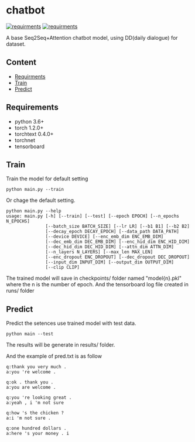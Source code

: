 # chatbot

[![requirments](https://img.shields.io/badge/pytorch-1.2.0-blue)](requirments)
[![requirments](https://img.shields.io/badge/torchtext-0.4.0-green)](requirments)

A base Seq2Seq+Attention chatbot model, using DD(daily dialogue) for dataset. 

## Content

- [Requirments](#Requirements)
- [Train](#Train)
- [Predict](#Predict)

## Requirements

- python 3.6+
- torch 1.2.0+
- torchtext 0.4.0+
- torchnet
- tensorboard

## Train

Train the model for default setting

```
python main.py --train
```

Or chage the default setting.

```
python main.py --help
usage: main.py [-h] [--train] [--test] [--epoch EPOCH] [--n_epochs N_EPOCHS]
               [--batch_size BATCH_SIZE] [--lr LR] [--b1 B1] [--b2 B2]
               [--decay_epoch DECAY_EPOCH] [--data_path DATA_PATH]
               [--device DEVICE] [--enc_emb_dim ENC_EMB_DIM]
               [--dec_emb_dim DEC_EMB_DIM] [--enc_hid_dim ENC_HID_DIM]
               [--dec_hid_dim DEC_HID_DIM] [--attn_dim ATTN_DIM]
               [--n_layers N_LAYERS] [--max_len MAX_LEN]
               [--enc_dropout ENC_DROPOUT] [--dec_dropout DEC_DROPOUT]
               [--input_dim INPUT_DIM] [--output_dim OUTPUT_DIM]
               [--clip CLIP]
```

The trained model will save in checkpoints/ folder named "model{n}.pkl" where the n is the number of epoch. And the tensorboard log file created in runs/ folder

## Predict

Predict the setences use trained model with test data.

``` 
python main --test
``` 

The results will be generate in results/ folder.

And the example of pred.txt is as follow

```
q:thank you very much . 
a:you 're welcome . 

q:ok . thank you . 
a:you are welcome . 

q:you 're looking great . 
a:yeah , i 'm not sure 

q:how 's the chicken ? 
a:i 'm not sure . 

q:one hundred dollars . 
a:here 's your money . i 
```
